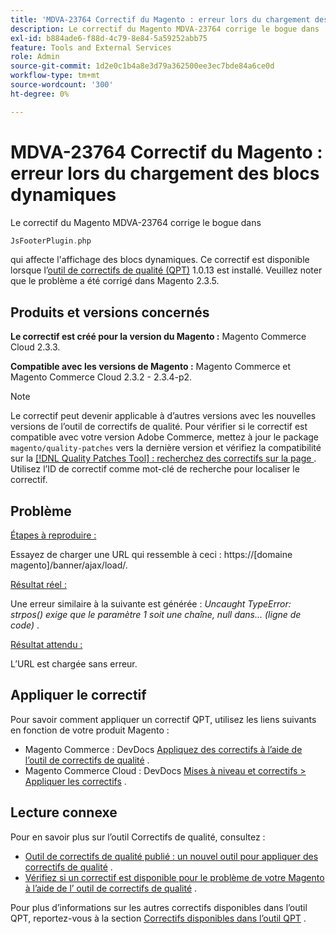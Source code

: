 ```yaml
---
title: 'MDVA-23764 Correctif du Magento : erreur lors du chargement des blocs dynamiques'
description: Le correctif du Magento MDVA-23764 corrige le bogue dans
exl-id: b884ade6-f88d-4c79-8e84-5a59252abb75
feature: Tools and External Services
role: Admin
source-git-commit: 1d2e0c1b4a8e3d79a362500ee3ec7bde84a6ce0d
workflow-type: tm+mt
source-wordcount: '300'
ht-degree: 0%

---
```


# MDVA-23764 Correctif du Magento : erreur lors du chargement des blocs dynamiques

Le correctif du Magento MDVA-23764 corrige le bogue dans

```php
JsFooterPlugin.php
```

qui affecte l&#39;affichage des blocs dynamiques. Ce correctif est disponible lorsque l’[outil de correctifs de qualité (QPT)](https://devdocs.magento.com/guides/v2.4/comp-mgr/patching.html#mqp) 1.0.13 est installé. Veuillez noter que le problème a été corrigé dans Magento 2.3.5.

## Produits et versions concernés

**Le correctif est créé pour la version du Magento :** Magento Commerce Cloud 2.3.3.

**Compatible avec les versions de Magento :** Magento Commerce et Magento Commerce Cloud 2.3.2 - 2.3.4-p2.

>[!NOTE]
>
>Le correctif peut devenir applicable à d’autres versions avec les nouvelles versions de l’outil de correctifs de qualité. Pour vérifier si le correctif est compatible avec votre version Adobe Commerce, mettez à jour le package `magento/quality-patches` vers la dernière version et vérifiez la compatibilité sur la [[!DNL Quality Patches Tool] : recherchez des correctifs sur la page ](https://devdocs.magento.com/quality-patches/tool.html#patch-grid). Utilisez l’ID de correctif comme mot-clé de recherche pour localiser le correctif.

## Problème

<u>Étapes à reproduire :</u>

Essayez de charger une URL qui ressemble à ceci : https://\[domaine magento\]/banner/ajax/load/.

<u>Résultat réel :</u>

Une erreur similaire à la suivante est générée : *Uncaught TypeError: strpos() exige que le paramètre 1 soit une chaîne, null dans... (ligne de code)* .

<u>Résultat attendu :</u>

L’URL est chargée sans erreur.

## Appliquer le correctif

Pour savoir comment appliquer un correctif QPT, utilisez les liens suivants en fonction de votre produit Magento :

* Magento Commerce : DevDocs [Appliquez des correctifs à l’aide de l’outil de correctifs de qualité](https://devdocs.magento.com/guides/v2.4/comp-mgr/patching/mqp.html) .
* Magento Commerce Cloud : DevDocs [Mises à niveau et correctifs > Appliquer les correctifs](https://devdocs.magento.com/cloud/project/project-patch.html) .

## Lecture connexe

Pour en savoir plus sur l’outil Correctifs de qualité, consultez :

* [Outil de correctifs de qualité publié : un nouvel outil pour appliquer des correctifs de qualité](/help/announcements/adobe-commerce-announcements/magento-quality-patches-released-new-tool-to-self-serve-quality-patches.md) .
* [Vérifiez si un correctif est disponible pour le problème de votre Magento à l’aide de l’ outil de correctifs de qualité](/help/support-tools/patches-available-in-qpt-tool/check-patch-for-magento-issue-with-magento-quality-patches.md) .

Pour plus d’informations sur les autres correctifs disponibles dans l’outil QPT, reportez-vous à la section [Correctifs disponibles dans l’outil QPT](https://support.magento.com/hc/en-us/sections/360010506631-Patches-available-in-QPT-tool-) .
